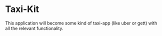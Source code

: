 # Taxi-Kit
This application will become some kind of taxi-app (like uber or gett) with all the relevant functionality.
